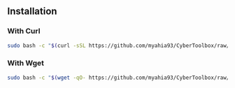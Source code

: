 ## Installation

### With Curl
```sh
sudo bash -c "$(curl -sSL https://github.com/myahia93/CyberToolbox/raw/main/setup/setup.sh)"
```

### With Wget
```sh
sudo bash -c "$(wget -qO- https://github.com/myahia93/CyberToolbox/raw/main/setup/setup.sh)"
```